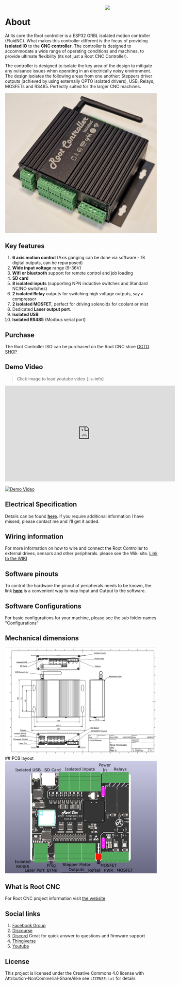 <img align="right" width=175 src="https://github.com/RootCNC/Root-Controller-ISO/blob/master/Media/R_Logo.png" />

# About
At its core the Root controller is a ESP32 GRBL isolated motion controller (FluidNC). What makes this controller different is the focus of providing **isolated IO** to the **CNC controller**. The controller is designed to accommodate a wide range of operating conditions and machines, to provide ultimate flexibility (its not just a Root CNC Controller).

The controller is designed to isolate the key area of the design to mitigate any nuisance issues when operating in an electrically noisy environment. The design isolates the following areas from one another: Steppers driver outputs (achieved by using externally OPTO isolated drivers), USB, Relays, MOSFETs and RS485. Perfectly suited for the larger CNC machines. 

<img align="center" width=500 src="https://raw.githubusercontent.com/RootCNC/Root-Controller-ISO/master/Media/ControllerR3_1.jpg" />

## Key features 
1. **6 axis motion control** (Axis ganging can be done via software - 18 digital outputs, can be repurposed)
2. **Wide input voltage** range (9-36V)
3. **Wifi or bluetooth** support for remote control and job loading
4. **SD card**
5. **8 isolated inputs** (supporting NPN inductive switches and Standard NC/NO switches)
6. **2 isolated Relay** outputs for switching high voltage outputs, say a compressor
7. **2 isolated MOSFET**, perfect for driving solenoids for coolant or mist
8. Dedicated **Laser output port**. 
9. **Isolated USB**
10. **Isolated RS485** (Modbus serial port)

## Purchase
The Root Controller ISO can be purchased on the Root CNC store
[GOTO SHOP](https://rootcnc.com/product-category/electronics/)

## Demo Video
> Click Image to load youtube video
{.is-info}

 <iframe width="560" height="315"
src="http://www.youtube.com/watch?v=vrsv_Eusyqc" 
frameborder="0" 
allow="accelerometer; autoplay; encrypted-media; gyroscope; picture-in-picture" 
allowfullscreen></iframe>

[![Demo Video](http://img.youtube.com/vi/vrsv_Eusyqc/0.jpg)](http://www.youtube.com/watch?v=vrsv_Eusyqc "Video Title")

## Electrical Specification 
Details can be found [**here**](https://wiki.rootcnc.com/en/Root-Controller-ISO/DetailedInfo). If you require additional information I have missed, please contact me and I'll get it added.
## Wiring information
For more information on how to wire and connect the Root Controller to external drives, sensors and other peripherals. please see the Wiki site. [Link to the WIKI](https://wiki.rootcnc.com/en/Root-Controller-ISO/DetailedInfo)
## Software pinouts
To control the hardware the pinout of peripherals needs to be known, the link **[here](https://wiki.rootcnc.com/en/Root-Controller-ISO/DetailedInfo)** is a convenient way to map Input and Output to the software.
## Software Configurations
For basic configurations for your machine, please see the sub folder names "Configurations"
## Mechanical dimensions
<img width=500 src="https://raw.githubusercontent.com/RootCNC/Root-Controller-ISO/master/Media/R3Size.png" />
## PCB layout
<img width=500 src="https://raw.githubusercontent.com/RootCNC/Root-Controller-ISO/master/Media/PCB_Outline.png" />

## What is Root CNC
For Root CNC project information 
visit [the website](https://rootcnc.com)
## Social links

 1. [Facebook Group](https://www.facebook.com/groups/rootcnc/) 
 2. [Discourse](https://rootcnc.discourse.group/) 
 3. [Discord](https://discord.gg/93Ue5SwthW) Great for quick answer to questions and firmware support
 4. [Thingiverse](https://www.thingiverse.com/sailorpete/designs) 
 5. [Youtube](https://www.youtube.com/c/sailorpete12/)

## License

This project is licensed under the Creative Commons 4.0 license with 
Attribution-NonCommerial-ShareAlike see `LICENSE.txt` for details